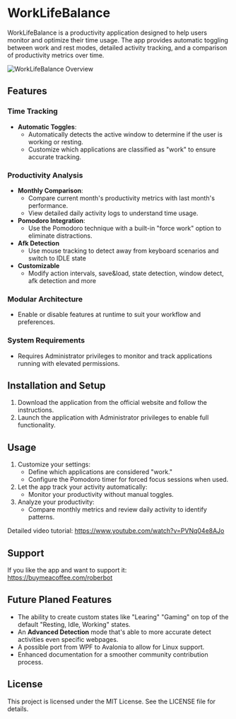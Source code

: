# WorkLifeBalance

WorkLifeBalance is a productivity application designed to help users monitor and optimize their time usage. The app provides automatic toggling between work and rest modes, detailed activity tracking, and a comparison of productivity metrics over time.

![WorkLifeBalance Overview](Assets/WorkLifeBalanceThumb.png)

## Features

### Time Tracking
- **Automatic Toggles**:
  - Automatically detects the active window to determine if the user is working or resting.
  - Customize which applications are classified as "work" to ensure accurate tracking.

### Productivity Analysis
- **Monthly Comparison**:
  - Compare current month's productivity metrics with last month's performance.
  - View detailed daily activity logs to understand time usage.
- **Pomodoro Integration**:
  - Use the Pomodoro technique with a built-in "force work" option to eliminate distractions.
- **Afk Detection**
  -  Use mouse tracking to detect away from keyboard scenarios and switch to IDLE state
- **Customizable**
  -  Modify action intervals, save&load, state detection, window detect, afk detection and more

### Modular Architecture
- Enable or disable features at runtime to suit your workflow and preferences.

### System Requirements
- Requires Administrator privileges to monitor and track applications running with elevated permissions.

## Installation and Setup

1. Download the application from the official website and follow the instructions.
3. Launch the application with Administrator privileges to enable full functionality.

## Usage

1. Customize your settings:
   - Define which applications are considered "work."
   - Configure the Pomodoro timer for forced focus sessions when used.
2. Let the app track your activity automatically:
   - Monitor your productivity without manual toggles.
3. Analyze your productivity:
   - Compare monthly metrics and review daily activity to identify patterns.

Detailed video tutorial:
https://www.youtube.com/watch?v=PVNq04e8AJo

## Support
If you like the app and want to support it:
https://buymeacoffee.com/roberbot

## Future Planed Features
- The ability to create custom states like "Learing" "Gaming" on top of the default "Resting, Idle, Working" states.
- An **Advanced Detection** mode that's able to more accurate detect activities even specific webpages.
- A possible port from WPF to Avalonia to allow for Linux support.
- Enhanced documentation for a smoother community contribution process.

## License
This project is licensed under the MIT License. See the LICENSE file for details.
